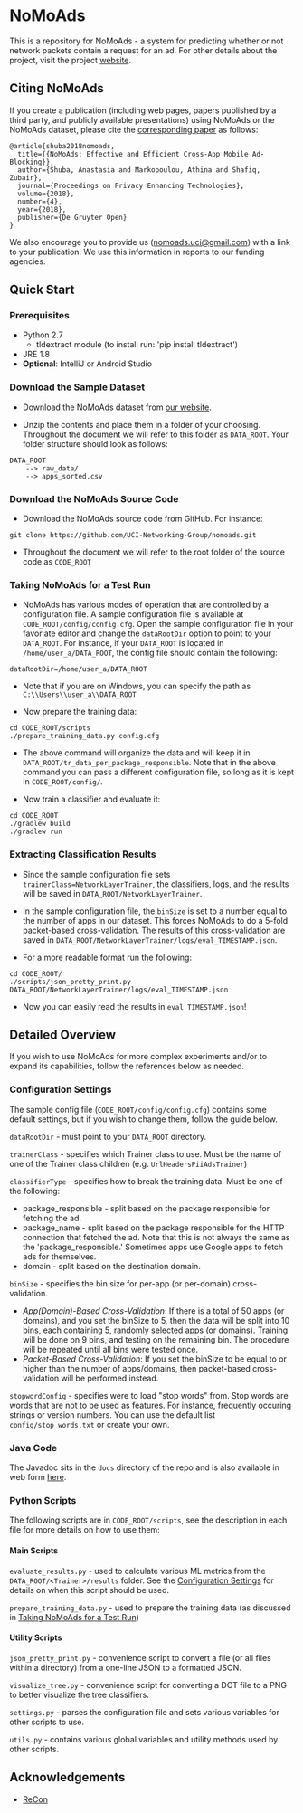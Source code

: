 # NoMoAds
This is a repository for NoMoAds - a system for predicting whether or not network packets contain a
request for an ad. For other details about the project, visit the project
[website](http://athinagroup.eng.uci.edu/projects/nomoads/).

## Citing NoMoAds
If you create a publication (including web pages, papers published by a
third party, and publicly available presentations) using NoMoAds or the 
NoMoAds dataset, please cite the 
[corresponding paper](https://www.petsymposium.org/2018/files/papers/issue4/popets-2018-0035.pdf) 
as follows:

```
@article{shuba2018nomoads,
  title={{NoMoAds: Effective and Efficient Cross-App Mobile Ad-Blocking}},
  author={Shuba, Anastasia and Markopoulou, Athina and Shafiq, Zubair},
  journal={Proceedings on Privacy Enhancing Technologies},
  volume={2018},
  number={4},
  year={2018},
  publisher={De Gruyter Open}
}
```

We also encourage you to provide us (<nomoads.uci@gmail.com>) with a
link to your publication. We use this information in reports to our
funding agencies.

## Quick Start
### Prerequisites
* Python 2.7
    - tldextract module (to install run: 'pip install tldextract')
* JRE 1.8
* **Optional**: IntelliJ or Android Studio

### Download the Sample Dataset
* Download the NoMoAds dataset from
[our website](http://athinagroup.eng.uci.edu/projects/nomoads/data/).

* Unzip the contents and place them in a folder of your choosing.
Throughout the document we will refer to this folder as `DATA_ROOT`.
Your folder structure should look as follows:
```
DATA_ROOT
    --> raw_data/
    --> apps_sorted.csv
```

### Download the NoMoAds Source Code
* Download the NoMoAds source code from GitHub. For instance:
```
git clone https://github.com/UCI-Networking-Group/nomoads.git
```

* Throughout the document we will refer to the root folder of the source
code as `CODE_ROOT`

### Taking NoMoAds for a Test Run
* NoMoAds has various modes of operation that are controlled by a
configuration file. A sample configuration file is available at
`CODE_ROOT/config/config.cfg`. Open the sample configuration file in
your favoriate editor and change the `dataRootDir` option to
point to your `DATA_ROOT`. For instance, if your `DATA_ROOT` is located
in `/home/user_a/DATA_ROOT`, the config file should contain the
following:
```
dataRootDir=/home/user_a/DATA_ROOT
```

* Note that if you are on Windows, you can specify the path as
`C:\\Users\\user_a\\DATA_ROOT`

* Now prepare the training data:
```
cd CODE_ROOT/scripts
./prepare_training_data.py config.cfg
```

* The above command will organize the data and will keep it in
`DATA_ROOT/tr_data_per_package_responsible`. Note that in the above
command you can pass a different configuration file, so long as it is
kept in `CODE_ROOT/config/`.

* Now train a classifier and evaluate it:
```
cd CODE_ROOT
./gradlew build
./gradlew run
```

### Extracting Classification Results
* Since the sample configuration file sets
`trainerClass=NetworkLayerTrainer`, the classifiers, logs, and the
results will be saved in `DATA_ROOT/NetworkLayerTrainer`.

* In the sample configuration file, the `binSize` is set to a number
equal to the number of apps in our dataset. This forces NoMoAds to do
a 5-fold packet-based cross-validation. The results of this
cross-validation are saved in
`DATA_ROOT/NetworkLayerTrainer/logs/eval_TIMESTAMP.json`.

* For a more readable format run the following:
```
cd CODE_ROOT/
./scripts/json_pretty_print.py DATA_ROOT/NetworkLayerTrainer/logs/eval_TIMESTAMP.json
```

* Now you can easily read the results in `eval_TIMESTAMP.json`!

## Detailed Overview
If you wish to use NoMoAds for more complex experiments and/or to expand
its capabilities, follow the references below as needed.

### Configuration Settings
The sample config file (`CODE_ROOT/config/config.cfg`) contains some
default settings, but if you wish to change them, follow the guide below.

`dataRootDir` - must point to your `DATA_ROOT` directory.

`trainerClass` - specifies which Trainer class to use. Must be the name
of one of the Trainer class children (e.g. `UrlHeadersPiiAdsTrainer`)

`classifierType` - specifies how to break the training data. Must be one
of the following:
  * package_responsible - split based on the package responsible for
  fetching the ad.
  * package_name - split based on the package responsible for the HTTP
  connection that fetched the ad. Note that this is not always the same
  as the 'package_responsible.' Sometimes apps use Google apps to fetch
  ads for themselves.
  * domain - split based on the destination domain.

`binSize` - specifies the bin size for per-app (or per-domain)
cross-validation.
  * *App(Domain)-Based Cross-Validation*: If there is a total of 50 apps
(or domains), and you set the binSize to 5, then the data will be split
into 10 bins, each containing 5, randomly selected apps (or domains).
Training will be done on 9 bins, and
testing on the remaining bin. The procedure will be
repeated until all bins were tested once.
  * *Packet-Based Cross-Validation*:
  If you set the binSize to be equal to or higher than the number of
  apps/domains, then packet-based cross-validation will be performed
  instead.

`stopwordConfig` - specifies were to load "stop words" from. Stop words
are words that are not to be used as features. For instance, frequently
occuring strings or version numbers. You can use the default list
`config/stop_words.txt` or create your own.

### Java Code
The Javadoc sits in the `docs` directory of the repo and is also available
in web form [here](https://uci-networking-group.github.io/nomoads/).

### Python Scripts
The following scripts are in `CODE_ROOT/scripts`, see the description
in each file for more details on how to use them:

#### Main Scripts

`evaluate_results.py` - used to calculate various ML metrics from the
`DATA_ROOT/<Trainer>/results` folder. See the
[Configuration Settings](#configuration-settings) for details on when
this script should be used.

`prepare_training_data.py` - used to prepare the training data (as
discussed in
[Taking NoMoAds for a Test Run](#taking-nomoads-for-a-test-run))

#### Utility Scripts

`json_pretty_print.py` - convenience script to convert a file (or all
files within a directory) from a one-line JSON to a formatted JSON.

`visualize_tree.py` - convenience script for converting a DOT file to
a PNG to better visualize the tree classifiers.

`settings.py` - parses the configuration file and sets various variables
for other scripts to use.

`utils.py` - contains various global variables and utility methods
used by other scripts.

## Acknowledgements
* [ReCon](https://github.com/Eyasics/recon)
